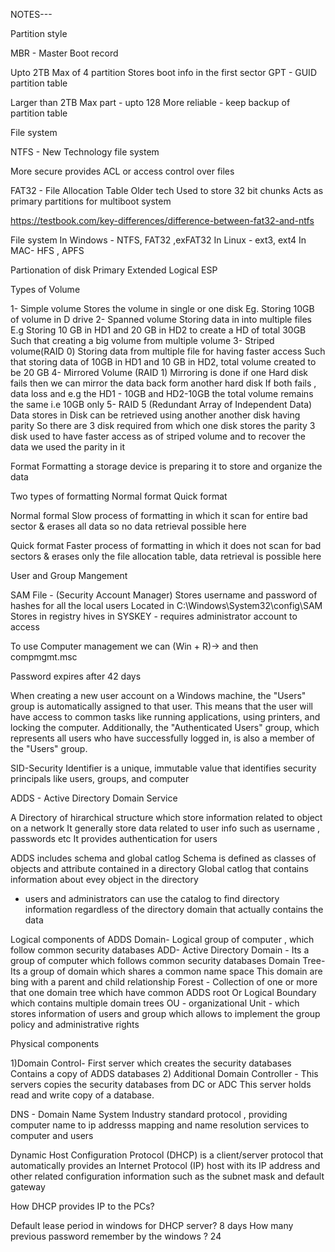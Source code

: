 NOTES---


Partition style

MBR - Master Boot record

Upto 2TB
Max  of 4 partition
Stores boot info in the first sector
GPT - GUID partition table

Larger than 2TB
Max part - upto 128
More reliable - keep backup of partition table


File system

NTFS - New Technology file system 

More secure 
provides ACL or access control over files

FAT32 - File Allocation Table
Older tech
Used to store 32 bit chunks
Acts as primary partitions for multiboot system

https://testbook.com/key-differences/difference-between-fat32-and-ntfs


File system
In Windows - NTFS, FAT32 ,exFAT32
In Linux - ext3, ext4
In MAC- HFS , APFS










 Partionation of disk
Primary 
Extended
Logical
ESP

Types of Volume

1- Simple volume
Stores the volume in single or one disk 
Eg. Storing 10GB of volume in D drive
2- Spanned volume 
Storing data in into multiple files
E.g Storing 10 GB in HD1 and 20 GB in HD2 to create a HD of total 30GB
Such that creating a big volume from multiple volume
3- Striped volume(RAID 0)
Storing data from multiple file for having faster access
Such that  storing data of 10GB in HD1 and 10 GB in HD2, total volume created to be 20 GB
4- Mirrored Volume (RAID 1)
Mirroring  is done if one Hard  disk fails then we can mirror the data back form another hard disk
If both fails , data loss and e.g the HD1 - 10GB and HD2-10GB the total volume remains the same i.e 10GB only
5- RAID 5 (Redundant Array of Independent Data)
Data stores in Disk can be retrieved using another another disk having parity 
So there are 3 disk required from which one disk stores the parity 
3 disk used to have faster access as of striped volume and to recover the data we used the parity in it

Format
Formatting a storage device is preparing it to store and organize the data

Two types of formatting
Normal format
Quick format

Normal formal
Slow process of formatting in which it scan for entire bad sector  & erases all data so no data retrieval possible here


Quick format
Faster process of formatting in which it does not scan for bad sectors & erases only the file allocation table, data retrieval is possible here 


User and Group Mangement

SAM File - (Security Account Manager)
Stores username and password of hashes for all the local users
Located in C:\Windows\System32\config\SAM
Stores in registry hives in SYSKEY - requires administrator account to access

To use Computer management we can (Win + R)-> and then compmgmt.msc

Password expires after 42 days

When creating a new user account on a Windows machine, the "Users" group is automatically assigned to that user. This means that the user will have access to common tasks like running applications, using printers, and locking the computer. Additionally, the "Authenticated Users" group, which represents all users who have successfully logged in, is also a member of the "Users" group. 

SID-Security Identifier is a unique, immutable value that identifies security principals like users, groups, and computer



ADDS - Active Directory Domain Service

A Directory of hirarchical structure which store information related to   object on a network
It generally store data related to user info such as username , passwords etc
It provides authentication for users


ADDS includes schema and global catlog
Schema is defined as classes of objects and attribute contained in a directory 
Global catlog that contains information about evey object in the directory 
-  users and administrators can use the catalog to find directory information regardless
 of the directory domain that actually contains the data

Logical components of ADDS
Domain- Logical group of computer , which follow common security databases
ADD- Active Directory Domain - Its a group of computer which follows common security databases
Domain Tree- Its a group of domain which shares a common name space
This domain are bing with a parent and child relationship
Forest - Collection of one or more that one domain tree which have common ADDS root
Or Logical Boundary which contains multiple domain  trees 
OU - organizational Unit - which stores information of users and group which allows to implement the group policy and administrative rights


Physical components

1)Domain  Control- First server which creates the security databases
Contains a copy of
 ADDS databases
2) Additional Domain Controller - This servers copies the security databases from DC or ADC
This  server holds read and write copy of a database.




DNS - Domain Name System
Industry standard protocol , providing computer name to ip addresss mapping and name resolution services to computer and users

Dynamic Host Configuration Protocol (DHCP) is a client/server protocol that automatically provides an Internet Protocol (IP) host with its IP address and other related configuration information such as the subnet mask and default gateway

How DHCP provides IP to the PCs?

Default lease period in windows for DHCP server?
8 days
How many previous password remember by the windows ?
24


